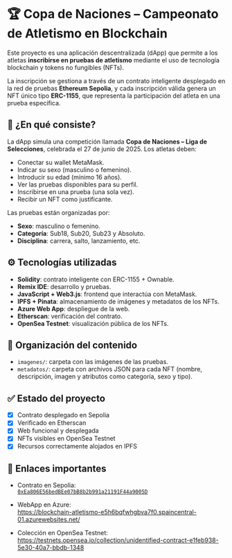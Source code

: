 # 🏆 Copa de Naciones – Campeonato de Atletismo en Blockchain

Este proyecto es una aplicación descentralizada (dApp) que permite a los atletas **inscribirse en pruebas de atletismo** mediante el uso de tecnología blockchain y tokens no fungibles (NFTs).

La inscripción se gestiona a través de un contrato inteligente desplegado en la red de pruebas **Ethereum Sepolia**, y cada inscripción válida genera un NFT único tipo **ERC-1155**, que representa la participación del atleta en una prueba específica.

## 📌 ¿En qué consiste?

La dApp simula una competición llamada **Copa de Naciones – Liga de Selecciones**, celebrada el 27 de junio de 2025. Los atletas deben:

- Conectar su wallet MetaMask.
- Indicar su sexo (masculino o femenino).
- Introducir su edad (mínimo 16 años).
- Ver las pruebas disponibles para su perfil.
- Inscribirse en una prueba (una sola vez).
- Recibir un NFT como justificante.

Las pruebas están organizadas por:
- **Sexo**: masculino o femenino.
- **Categoría**: Sub18, Sub20, Sub23 y Absoluto.
- **Disciplina**: carrera, salto, lanzamiento, etc.

## ⚙️ Tecnologías utilizadas

- **Solidity**: contrato inteligente con ERC-1155 + Ownable.
- **Remix IDE**: desarrollo y pruebas.
- **JavaScript + Web3.js**: frontend que interactúa con MetaMask.
- **IPFS + Pinata**: almacenamiento de imágenes y metadatos de los NFTs.
- **Azure Web App**: despliegue de la web.
- **Etherscan**: verificación del contrato.
- **OpenSea Testnet**: visualización pública de los NFTs.

## 📁 Organización del contenido

- `imagenes/`: carpeta con las imágenes de las pruebas.
- `metadatos/`: carpeta con archivos JSON para cada NFT (nombre, descripción, imagen y atributos como categoría, sexo y tipo).

## ✅ Estado del proyecto

- [x] Contrato desplegado en Sepolia
- [x] Verificado en Etherscan
- [x] Web funcional y desplegada
- [x] NFTs visibles en OpenSea Testnet
- [x] Recursos correctamente alojados en IPFS

## 🔗 Enlaces importantes

- Contrato en Sepolia:  
  [`0xEa806E56bedBEe07bB8b2b991a21191F44a9005D`](https://sepolia.etherscan.io/address/0xEa806E56bedBEe07bB8b2b991a21191F44a9005D)

- WebApp en Azure:  
  https://blockchain-atletismo-e5h6bqfwhgbva7f0.spaincentral-01.azurewebsites.net/

- Colección en OpenSea Testnet:
    https://testnets.opensea.io/collection/unidentified-contract-e1feb938-5e30-40a7-bbdb-1348
